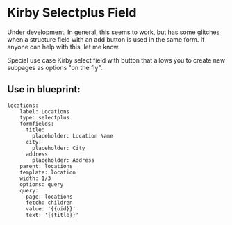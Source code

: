 # Kirby Selectplus Field

Under development. In general, this seems to work, but has some glitches when a structure field with an add button is used in the same form. If anyone can help with this, let me know.

Special use case Kirby select field with button that allows you to create new subpages as options "on the fly".


## Use in blueprint:

```
locations:
    label: Locations
    type: selectplus
    formfields:
      title:
        placeholder: Location Name
      city:
        placeholder: City
      address
        placeholder: Address
    parent: locations
    template: location
    width: 1/3
    options: query
    query:
      page: locations
      fetch: children
      value: '{{uid}}'
      text: '{{title}}'
  
